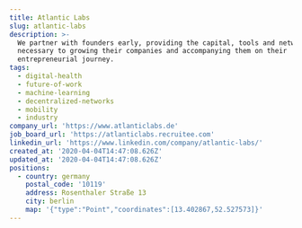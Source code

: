 ```yaml
---
title: Atlantic Labs
slug: atlantic-labs
description: >-
  We partner with founders early, providing the capital, tools and network
  necessary to growing their companies and accompanying them on their
  entrepreneurial journey.
tags:
  - digital-health
  - future-of-work
  - machine-learning
  - decentralized-networks
  - mobility
  - industry
company_url: 'https://www.atlanticlabs.de'
job_board_url: 'https://atlanticlabs.recruitee.com'
linkedin_url: 'https://www.linkedin.com/company/atlantic-labs/'
created_at: '2020-04-04T14:47:08.626Z'
updated_at: '2020-04-04T14:47:08.626Z'
positions:
  - country: germany
    postal_code: '10119'
    address: Rosenthaler Straße 13
    city: berlin
    map: '{"type":"Point","coordinates":[13.402867,52.527573]}'
---
```


